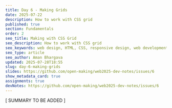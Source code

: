 ```yaml
---
title: Day 6 - Making Grids
date: 2025-07-22
description: How to work with CSS grid
published: true
section: Fundamentals
order: 2
seo_title: Making with CSS Grid
seo_description: How to work with CSS grid
seo_keywords: web design, HTML, CSS, responsive design, web development course, portfolio website
seo_type: article
seo_author: Aman Bhargava
updated: 2025-07-28T18:55
slug: day-6-making-grids
slides: https://github.com/open-making/web2025-dev-notes/issues/6
show_metadata_card: true
assignments: true
devNotes: https://github.com/open-making/web2025-dev-notes/issues/6
---
```

[ SUMMARY TO BE ADDED ]